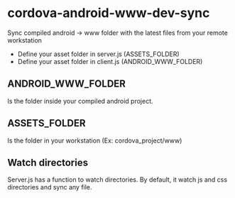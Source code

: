 # cordova-android-www-dev-sync
Sync compiled android -> www folder with the latest files from your remote workstation

- Define your asset folder in server.js (ASSETS_FOLDER)
- Define your asset folder in client.js (ANDROID_WWW_FOLDER)



## ANDROID_WWW_FOLDER

Is the folder inside your compiled android project.


## ASSETS_FOLDER

Is the folder in your workstation (Ex: cordova_project/www)

## Watch directories

Server.js has a function to watch directories. By default, it watch js and css directories and sync any file.